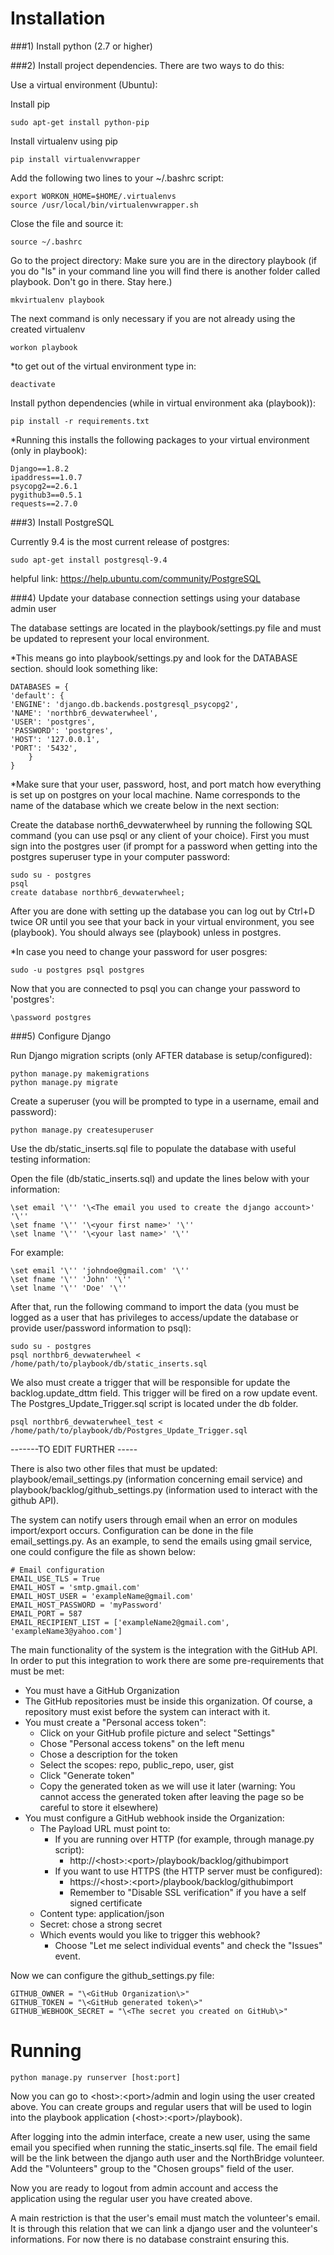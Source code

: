 
Installation
============

###1) Install python (2.7 or higher)

###2) Install project dependencies. There are two ways to do this:

Use a virtual environment (Ubuntu):

Install pip

	sudo apt-get install python-pip
Install virtualenv using pip

	pip install virtualenvwrapper
Add the following two lines to your ~/.bashrc script:

    export WORKON_HOME=$HOME/.virtualenvs
    source /usr/local/bin/virtualenvwrapper.sh
Close the file and source it:

	source ~/.bashrc
Go to the project directory: Make sure you are in the directory playbook (if you do "ls" in your command line you will find there is another folder called playbook. Don't go in there. Stay here.)

	mkvirtualenv playbook

The next command is only necessary if you are not already using the created virtualenv

	workon playbook

*to get out of the virtual environment type in:
	
	deactivate

Install python dependencies (while in virtual environment aka (playbook)):

	pip install -r requirements.txt

*Running this installs the following packages to your virtual environment (only in playbook):
	
	Django==1.8.2
	ipaddress==1.0.7
	psycopg2==2.6.1
	pygithub3==0.5.1
	requests==2.7.0

###3) Install PostgreSQL

Currently 9.4 is the most current release of postgres:

	sudo apt-get install postgresql-9.4

helpful link: https://help.ubuntu.com/community/PostgreSQL

###4) Update your database connection settings using your database admin user

The database settings are located in the playbook/settings.py file and must be updated to represent your local environment. 

*This means go into playbook/settings.py and look for the DATABASE section. should look something like:
	
	DATABASES = {
    'default': {
    'ENGINE': 'django.db.backends.postgresql_psycopg2',
    'NAME': 'northbr6_devwaterwheel',
    'USER': 'postgres',
    'PASSWORD': 'postgres',
    'HOST': '127.0.0.1',
    'PORT': '5432',
    	}
	}

*Make sure that your user, password, host, and port match how everything is set up on postgres on your local machine. Name corresponds to the name of the database which we create below in the next section:

Create the database north6_devwaterwheel by running the following SQL command (you can use psql or any client of your choice). First you must sign into the postgres user (if prompt for a password when getting into the postgres superuser type in your computer password:

	sudo su - postgres
	psql
	create database northbr6_devwaterwheel;

After you are done with setting up the database you can log out by Ctrl+D twice OR until you see that your back in your virtual environment, you see (playbook). You should always see (playbook) unless in postgres. 

*In case you need to change your password for user posgres:

	sudo -u postgres psql postgres

Now that you are connected to psql you can change your password to 'postgres':

	\password postgres


###5) Configure Django

Run Django migration scripts (only AFTER database is setup/configured):

	python manage.py makemigrations
	python manage.py migrate

Create a superuser (you will be prompted to type in a username, email and password):

	python manage.py createsuperuser

Use the db/static_inserts.sql file to populate the database with useful testing information:

Open the file (db/static_inserts.sql) and update the lines below with your information:

	\set email '\'' '\<The email you used to create the django account>' '\''
	\set fname '\'' '\<your first name>' '\''
	\set lname '\'' '\<your last name>' '\''
	
For example:

	\set email '\'' 'johndoe@gmail.com' '\''
	\set fname '\'' 'John' '\''
	\set lname '\'' 'Doe' '\''

After that, run the following command to import the data (you must be logged as a user that has privileges to access/update the database or provide user/password information to psql):

	sudo su - postgres
    psql northbr6_devwaterwheel < /home/path/to/playbook/db/static_inserts.sql

	
We also must create a trigger that will be responsible for update the backlog.update_dttm field. This trigger will be fired on a row update event. The Postgres_Update_Trigger.sql script is located under the db folder.

	psql northbr6_devwaterwheel_test < /home/path/to/playbook/db/Postgres_Update_Trigger.sql


-------TO EDIT FURTHER -----


There is also two other files that must be updated: playbook/email_settings.py (information concerning email service) and playbook/backlog/github_settings.py (information used to interact with the github API).

The system can notify users through email when an error on modules import/export occurs. Configuration can be done in the file email_settings.py. As an example, to send the emails using gmail service, one could configure the file as shown below:

	# Email configuration
	EMAIL_USE_TLS = True
	EMAIL_HOST = 'smtp.gmail.com'
	EMAIL_HOST_USER = 'exampleName@gmail.com'
	EMAIL_HOST_PASSWORD = 'myPassword'
	EMAIL_PORT = 587
	EMAIL_RECIPIENT_LIST = ['exampleName2@gmail.com', 'exampleName3@yahoo.com']
	
The main functionality of the system is the integration with the GitHub API. In order to put this integration to work there are some pre-requirements that must be met:

  - You must have a GitHub Organization
  - The GitHub repositories must be inside this organization. Of course, a repository must exist before the system can interact with it.
  - You must create a "Personal access token":
    - Click on your GitHub profile picture and select "Settings"
    - Chose "Personal access tokens" on the left menu
    - Chose a description for the token
    - Select the scopes: repo, public_repo, user, gist
    - Click "Generate token"
    - Copy the generated token as we will use it later (warning: You cannot access the generated token after leaving the page so be careful to store it elsewhere)
  - You must configure a GitHub webhook inside the Organization:
    - The Payload URL must point to: 
      - If you are running over HTTP (for example, through manage.py script):
        - http://\<host\>:\<port\>/playbook/backlog/githubimport
      - If you want to use HTTPS (the HTTP server must be configured):
        - https://\<host\>:\<port\>/playbook/backlog/githubimport
        - Remember to "Disable SSL verification" if you have a self signed certificate
    - Content type: application/json
    - Secret: chose a strong secret
    - Which events would you like to trigger this webhook?
      - Choose "Let me select individual events" and check the "Issues" event.

Now we can configure the github_settings.py file:

	GITHUB_OWNER = "\<GitHub Organization\>"
	GITHUB_TOKEN = "\<GitHub generated token\>"
	GITHUB_WEBHOOK_SECRET = "\<The secret you created on GitHub\>"

Running
=======

	python manage.py runserver [host:port]

Now you can go to \<host\>:\<port\>/admin and login using the user created above. You can create groups and regular users that will be used to login into the playbook application (\<host\>:\<port\>/playbook).

After logging into the admin interface, create a new user, using the same email you specified when running the static_inserts.sql file. The email field will be the link between the django auth user and the NorthBridge volunteer. Add the "Volunteers" group to the "Chosen groups" field of the user.

Now you are ready to logout from admin account and access the application using the regular user you have created above.

A main restriction is that the user's email must match the volunteer's email. It is through this relation that we can link a django user and the volunteer's informations. For now there is no database constraint ensuring this.
